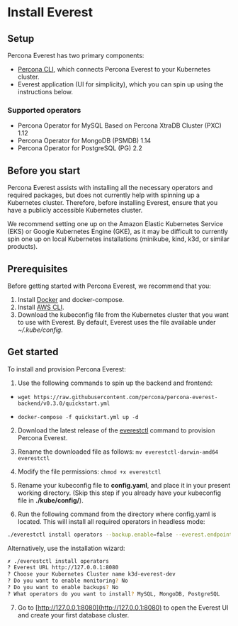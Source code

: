 # Install Everest

## Setup

Percona Everest has two primary components:

 - [Percona CLI](https://github.com/percona/percona-everest-cli), which connects Percona Everest to your Kubernetes cluster.
- Everest application (UI for simplicity), which you can spin up using the instructions below.

### Supported operators

- Percona Operator for MySQL Based on Percona XtraDB Cluster (PXC) 1.12
- Percona Operator for MongoDB (PSMDB) 1.14
- Percona Operator for PostgreSQL (PG) 2.2


## Before you start

Percona Everest assists with installing all the necessary operators and required packages, but does not currently help with spinning up a Kubernetes cluster.
Therefore, before installing Everest, ensure that you have a publicly accessible Kubernetes cluster.

We recommend setting one up on the Amazon Elastic Kubernetes Service (EKS) or Google Kubernetes Engine (GKE), as it may be difficult to currently spin one up on local Kubernetes installations (minikube, kind, k3d, or similar products).


## Prerequisites

Before getting started with Percona Everest, we recommend that you:

1. Install [Docker](https://docs.docker.com/engine/install/) and docker-compose.
2. Install [AWS CLI](https://docs.aws.amazon.com/cli/latest/userguide/getting-started-install.html).
3. Download the kubeconfig file from the Kubernetes cluster that you want to use with Everest.  By default, Everest uses the file available under *~/.kube/config.*

## Get started

To install and provision Percona Everest:

1. Use the following commands to spin up the backend and frontend:

 - `wget https://raw.githubusercontent.com/percona/percona-everest-backend/v0.3.0/quickstart.yml`

- `docker-compose -f quickstart.yml up -d`
2. Download the latest release of the [everestctl](https://github.com/percona/percona-everest-cli/releases) command to provision Percona Everest.
3. Rename the downloaded file as follows: `mv everestctl-darwin-amd64 everestctl`
4. Modify the file permissions: `chmod +x everestctl`
5. Rename your kubeconfig file to **config.yaml**, and place it in your present working directory.  (Skip this step if you already have your kubeconfig file in **./kube/config/**).

6. Run the following command  from the directory where config.yaml is located. This will install all required operators in headless mode:

```sh
./everestctl install operators --backup.enable=false --everest.endpoint=http://127.0.0.1:8080 --monitoring.enable=false --operator.mongodb=true --operator.postgresql=true --operator.xtradb-cluster=true --skip-wizard -k config.yaml
```

Alternatively, use the installation wizard:

```sh 
✗ ./everestctl install operators
? Everest URL http://127.0.0.1:8080
? Choose your Kubernetes Cluster name k3d-everest-dev
? Do you want to enable monitoring? No
? Do you want to enable backups? No
? What operators do you want to install? MySQL, MongoDB, PostgreSQL
```
7. Go to [http://127.0.0.1:8080](http://127.0.0.1:8080) to open the Everest UI and create your first database cluster. 